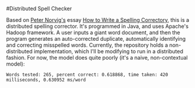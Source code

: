 #Distributed Spell Checker

Based on [Peter Norvig's](http://norvig.com/) essay [How to Write a Spelling Correctory](http://norvig.com/spell-correct.html), this is a distributed spelling corrector. It's programmed in Java, and uses Apache's Hadoop framework. A user inputs a giant word document, and then the program generates an auto-corrected duplicate, automatically identifying and correcting misspelled words. Currently, the repository holds a non-distributed implementation, which I'll be modifying to run in a distributed fashion. For now, the model does quite poorly (it's a naive, non-contextual model):

`Words tested: 265, percent correct: 0.618868, time taken: 420 milliseconds, 0.630952 ms/word`



